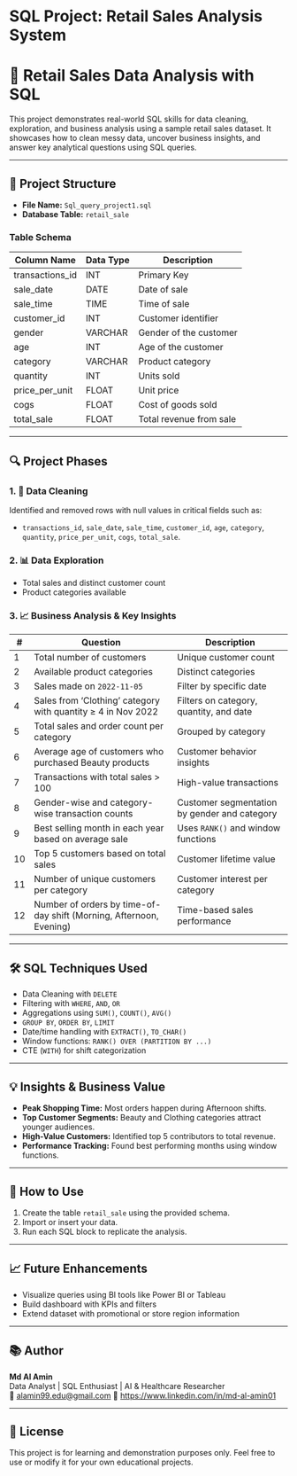 # SQL Project: Retail Sales Analysis System

# 🧠 Retail Sales Data Analysis with SQL

This project demonstrates real-world SQL skills for data cleaning, exploration, and business analysis using a sample retail sales dataset. It showcases how to clean messy data, uncover business insights, and answer key analytical questions using SQL queries.

---

## 📁 Project Structure

- **File Name:** `Sql_query_project1.sql`
- **Database Table:** `retail_sale`

### Table Schema

| Column Name      | Data Type | Description                          |
|------------------|-----------|--------------------------------------|
| transactions_id  | INT       | Primary Key                          |
| sale_date        | DATE      | Date of sale                         |
| sale_time        | TIME      | Time of sale                         |
| customer_id      | INT       | Customer identifier                  |
| gender           | VARCHAR   | Gender of the customer               |
| age              | INT       | Age of the customer                  |
| category         | VARCHAR   | Product category                     |
| quantity         | INT       | Units sold                           |
| price_per_unit   | FLOAT     | Unit price                           |
| cogs             | FLOAT     | Cost of goods sold                   |
| total_sale       | FLOAT     | Total revenue from sale              |

---

## 🔍 Project Phases

### 1. 🔧 Data Cleaning
Identified and removed rows with null values in critical fields such as:
- `transactions_id`, `sale_date`, `sale_time`, `customer_id`, `age`, `category`, `quantity`, `price_per_unit`, `cogs`, `total_sale`.

### 2. 📊 Data Exploration
- Total sales and distinct customer count
- Product categories available

### 3. 📈 Business Analysis & Key Insights

| # | Question                                                                                      | Description                                                                                  |
|---|-----------------------------------------------------------------------------------------------|----------------------------------------------------------------------------------------------|
| 1 | Total number of customers                                                                     | Unique customer count                                                                        |
| 2 | Available product categories                                                                  | Distinct categories                                                                          |
| 3 | Sales made on `2022-11-05`                                                                    | Filter by specific date                                                                      |
| 4 | Sales from ‘Clothing’ category with quantity ≥ 4 in Nov 2022                                  | Filters on category, quantity, and date                                                     |
| 5 | Total sales and order count per category                                                      | Grouped by category                                                                          |
| 6 | Average age of customers who purchased Beauty products                                        | Customer behavior insights                                                                   |
| 7 | Transactions with total sales > 100                                                           | High-value transactions                                                                     |
| 8 | Gender-wise and category-wise transaction counts                                              | Customer segmentation by gender and category                                                |
| 9 | Best selling month in each year based on average sale                                         | Uses `RANK()` and window functions                                                           |
|10 | Top 5 customers based on total sales                                                          | Customer lifetime value                                                                      |
|11 | Number of unique customers per category                                                       | Customer interest per category                                                               |
|12 | Number of orders by time-of-day shift (Morning, Afternoon, Evening)                          | Time-based sales performance                                                                 |

---

## 🛠️ SQL Techniques Used
- Data Cleaning with `DELETE`
- Filtering with `WHERE`, `AND`, `OR`
- Aggregations using `SUM()`, `COUNT()`, `AVG()`
- `GROUP BY`, `ORDER BY`, `LIMIT`
- Date/time handling with `EXTRACT()`, `TO_CHAR()`
- Window functions: `RANK() OVER (PARTITION BY ...)`
- CTE (`WITH`) for shift categorization

---

## 💡 Insights & Business Value

- **Peak Shopping Time:** Most orders happen during Afternoon shifts.
- **Top Customer Segments:** Beauty and Clothing categories attract younger audiences.
- **High-Value Customers:** Identified top 5 contributors to total revenue.
- **Performance Tracking:** Found best performing months using window functions.

---

## 📌 How to Use

1. Create the table `retail_sale` using the provided schema.
2. Import or insert your data.
3. Run each SQL block to replicate the analysis.

---

## 📈 Future Enhancements

- Visualize queries using BI tools like Power BI or Tableau
- Build dashboard with KPIs and filters
- Extend dataset with promotional or store region information

---

## 📚 Author

**Md Al Amin**  
Data Analyst | SQL Enthusiast | AI & Healthcare Researcher  
📧 alamin99.edu@gmail.com
🔗 https://www.linkedin.com/in/md-al-amin01

---

## 📝 License

This project is for learning and demonstration purposes only. Feel free to use or modify it for your own educational projects.

